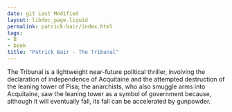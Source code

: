 ```yaml
---
date: git Last Modified
layout: libdoc_page.liquid
permalink: patrick-bair/index.html
tags:
- B
- book
title: "Patrick Bair - The Tribunal"
---
```


The Tribunal is a lightweight near-future political  thriller, involving the declaration of independence of Acquitaine and the  attempted destruction of the leaning tower of Pisa; the anarchists, who also  smuggle arms into Acquitaine, saw the leaning tower as a symbol of government  because, although it will eventually fall, its fall can be accelerated by  gunpowder.